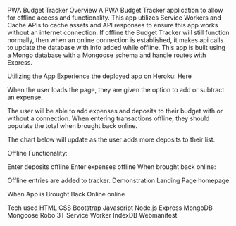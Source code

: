 PWA Budget Tracker
Overview
A PWA Budget Tracker application to allow for offline access and functionality. This app utilizes Service Workers and Cache APIs to cache assets and API responses to ensure this app works without an internet connection. If offline the Budget Tracker will still function normally, then when an online connection is established, it makes api calls to update the database with info added while offline. This app is built using a Mongo database with a Mongoose schema and handle routes with Express.

Utilizing the App
Experience the deployed app on Heroku: Here

When the user loads the page, they are given the option to add or subtract an expense.

The user will be able to add expenses and deposits to their budget with or without a connection. When entering transactions offline, they should populate the total when brought back online.

The chart below will update as the user adds more deposits to their list.

Offline Functionality:

Enter deposits offline
Enter expenses offline
When brought back online:

Offline entries are added to tracker.
Demonstration
Landing Page
homepage

When App is Brought Back Online
online

Tech used
HTML
CSS
Bootstrap
Javascript
Node.js
Express
MongoDB
Mongoose
Robo 3T
Service Worker
IndexDB
Webmanifest
